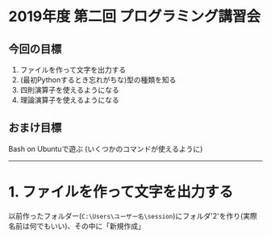 # 2019年度 第二回 プログラミング講習会
## 今回の目標
1. ファイルを作って文字を出力する
2. (最初Pythonするとき忘れがちな)型の種類を知る
3. 四則演算子を使えるようになる
4. 理論演算子を使えるようになる
## おまけ目標
Bash on Ubuntuで遊ぶ (いくつかのコマンドが使えるように)

---
# 1. ファイルを作って文字を出力する
以前作ったフォルダー(`C:\Users\ユーザー名\session`)にフォルダ'2'を作り(実際名前は何でもいい)、その中に「新規作成」